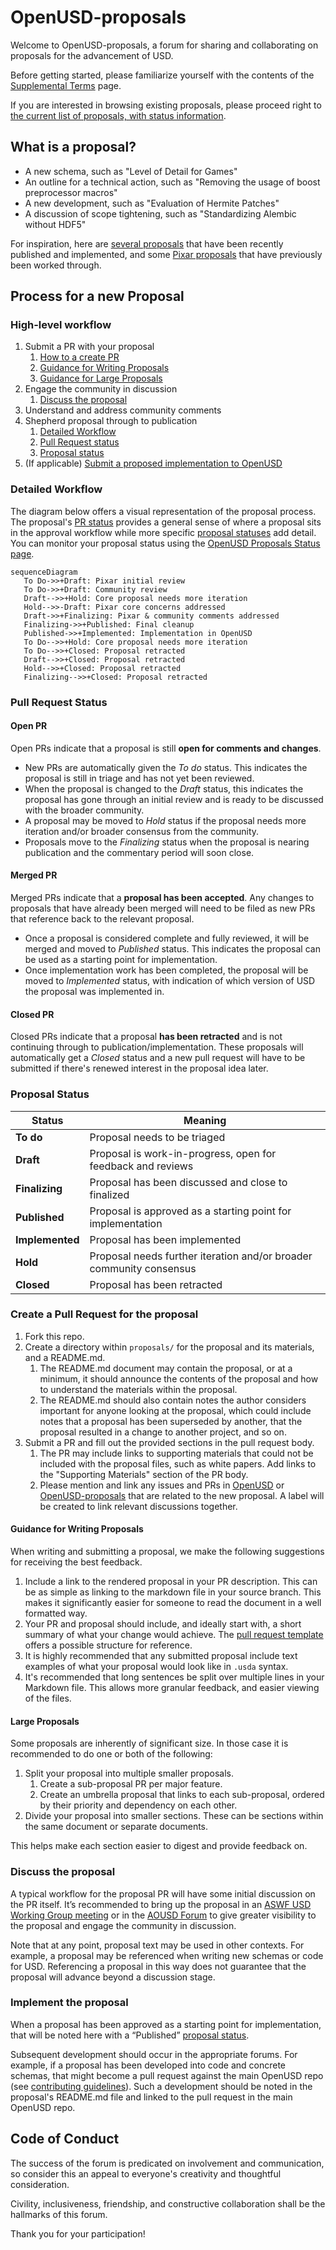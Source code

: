 # OpenUSD-proposals

Welcome to OpenUSD-proposals, a forum for sharing and collaborating on proposals 
for the advancement of USD.

Before getting started, please familiarize yourself with the contents of the 
[Supplemental Terms](https://openusd.org/release/contributing_supplemental.html) 
page.

If you are interested in browsing existing proposals, please proceed right to 
[the current list of proposals, with status information](https://github.com/orgs/PixarAnimationStudios/projects/1/views/1).

## What is a proposal?

- A new schema, such as "Level of Detail for Games"
- An outline for a technical action, such as "Removing the usage of boost preprocessor macros"
- A new development, such as "Evaluation of Hermite Patches"
- A discussion of scope tightening, such as "Standardizing Alembic without HDF5"

For inspiration, here are 
[several proposals](https://github.com/orgs/PixarAnimationStudios/projects/1/views/7) 
that have been recently published and implemented, and some 
[Pixar proposals](https://openusd.org/release/wp.html) that have previously been 
worked through.

## Process for a new Proposal

### High-level workflow

1. Submit a PR with your proposal
    1. [How to a create PR ](#create-a-pull-request-for-the-proposal)
    2. [Guidance for Writing Proposals](#guidance-for-writing-proposals)
    3. [Guidance for Large Proposals](#large-proposals)
2. Engage the community in discussion
    1. [Discuss the proposal](#discuss-the-proposal)
3. Understand and address community comments
4. Shepherd proposal through to publication 
    1. [Detailed Workflow](#detailed-workflow)
    2. [Pull Request status](#pull-request-status)
    3. [Proposal status](#proposal-status)
5. (If applicable) [Submit a proposed implementation to OpenUSD](#implement-the-proposal) 

### Detailed Workflow

The diagram below offers a visual representation of the proposal process. The 
proposal's [PR status](#pull-request-status) provides a general sense of where a 
proposal sits in the approval workflow while more specific 
[proposal statuses](#proposal-status) add detail. You can monitor your proposal 
status using the [OpenUSD Proposals Status page](https://github.com/orgs/PixarAnimationStudios/projects/1/views/2).

```mermaid
sequenceDiagram
   To Do->>+Draft: Pixar initial review
   To Do->>+Draft: Community review
   Draft-->>+Hold: Core proposal needs more iteration
   Hold-->>-Draft: Pixar core concerns addressed
   Draft->>+Finalizing: Pixar & community comments addressed
   Finalizing->>+Published: Final cleanup
   Published->>+Implemented: Implementation in OpenUSD
   To Do-->>+Hold: Core proposal needs more iteration
   To Do-->>+Closed: Proposal retracted
   Draft-->>+Closed: Proposal retracted
   Hold-->>+Closed: Proposal retracted
   Finalizing-->>+Closed: Proposal retracted
```

### Pull Request Status

#### Open PR

Open PRs indicate that a proposal is still **open for comments and changes**.
- New PRs are automatically given the _To do_ status. This indicates the 
  proposal is still in triage and has not yet been reviewed.
- When the proposal is changed to the _Draft_ status, this indicates the 
  proposal has gone through an initial review and is ready to be discussed with 
  the broader community.
- A proposal may be moved to _Hold_ status if the proposal needs more iteration 
  and/or broader consensus from the community.
- Proposals move to the _Finalizing_ status when the proposal is nearing
  publication and the commentary period will soon close.

#### Merged PR

Merged PRs indicate that a **proposal has been accepted**. Any changes to 
proposals that have already been merged will need to be filed as new PRs that 
reference back to the relevant proposal.
- Once a proposal is considered complete and fully reviewed, it will be merged 
  and moved to _Published_ status. This indicates the proposal can be used as a 
  starting point for implementation. 
- Once implementation work has been completed, the proposal will be moved to 
  _Implemented_ status, with indication of which version of USD the proposal was 
  implemented in.   

#### Closed PR

Closed PRs indicate that a proposal **has been retracted** and is not continuing 
through to publication/implementation. These proposals will automatically get a 
_Closed_ status and a new pull request will have to be submitted if there's 
renewed interest in the proposal idea later.

### Proposal Status

| Status       | Meaning                                                                 |
|--------------|-------------------------------------------------------------------------|
| **To do**     | Proposal needs to be triaged |
| **Draft**    | Proposal is work-in-progress, open for feedback and reviews   |
| **Finalizing**    | Proposal has been discussed and close to finalized   |
| **Published**| Proposal is approved as a starting point for implementation    |
| **Implemented** | Proposal has been implemented      |
| **Hold**     | Proposal needs further iteration and/or broader community consensus    |
| **Closed**   | Proposal has been retracted    |

### Create a Pull Request for the proposal

1. Fork this repo.
2. Create a directory within `proposals/` for the proposal and its materials, 
   and a README.md.
    1. The README.md document may contain the proposal, or at a minimum, it 
       should announce the contents of the proposal and how to understand the 
       materials within the proposal. 
    2. The README.md should also contain notes the author considers important 
       for anyone looking at the proposal, which could include notes that a 
       proposal has been superseded by another, that the proposal resulted in a 
       change to another project, and so on.
3. Submit a PR and fill out the provided sections in the pull request body.
    1. The PR may include links to supporting materials that could not be 
       included with the proposal files, such as white papers. Add links to the 
       "Supporting Materials" section of the PR body.
    2. Please mention and link any issues and PRs in 
       [OpenUSD](https://github.com/PixarAnimationStudios/OpenUSD) or 
       [OpenUSD-proposals](https://github.com/PixarAnimationStudios/OpenUSD-proposals) 
       that are related to the new proposal. A label will be created to link 
       relevant discussions together. 

#### Guidance for Writing Proposals

When writing and submitting a proposal, we make the following suggestions for 
receiving the best feedback.

1. Include a link to the rendered proposal in your PR description. This can be 
   as simple as linking to the markdown file in your source branch. This makes 
   it significantly easier for someone to read the document in a well formatted 
   way.
2. Your PR and proposal should include, and ideally start with, a short summary 
   of what your change would achieve. The 
   [pull request template](https://github.com/PixarAnimationStudios/OpenUSD-proposals/blob/main/.github/pull_request_template.md) 
   offers a possible structure for reference.
3. It is highly recommended that any submitted proposal include text examples of 
   what your proposal would look like in `.usda` syntax.
4. It's recommended that long sentences be split over multiple lines in your 
   Markdown file. This allows more granular feedback, and easier viewing of the 
   files.

#### Large Proposals

Some proposals are inherently of significant size. In those case it is 
recommended to do one or both of the following:

1. Split your proposal into multiple smaller proposals.
   1. Create a sub-proposal PR per major feature. 
   2. Create an umbrella proposal that links to each sub-proposal, ordered by 
      their priority and dependency on each other.
2. Divide your proposal into smaller sections. These can be sections within the 
   same document or separate documents.

This helps make each section easier to digest and provide feedback on.

### Discuss the proposal

A typical workflow for the proposal PR will have some initial discussion on the 
PR itself. It’s recommended to bring up the proposal in an 
[ASWF USD Working Group meeting](https://www.aswf.io/get-involved/) or in the 
[AOUSD Forum](https://forum.aousd.org/) to give greater visibility to the 
proposal and engage the community in discussion.

Note that at any point, proposal text may be used in other contexts. For 
example, a proposal may be referenced when writing new schemas or code for USD. 
Referencing a proposal in this way does not guarantee that the proposal will 
advance beyond a discussion stage.

### Implement the proposal

When a proposal has been approved as a starting point for implementation, that 
will be noted here with a “Published” [proposal status](#proposal-status). 

Subsequent development should occur in the appropriate forums. For example, if a 
proposal has been developed into code and concrete schemas, that might become a 
pull request against the main OpenUSD repo (see 
[contributing guidelines](https://github.com/PixarAnimationStudios/OpenUSD/blob/dev/CONTRIBUTING.md)). 
Such a development should be noted in the proposal's README.md file and linked 
to the pull request in the main OpenUSD repo.

## Code of Conduct

The success of the forum is predicated on involvement and communication, so 
consider this an appeal to everyone's creativity and thoughtful consideration.

Civility, inclusiveness, friendship, and constructive collaboration shall be the 
hallmarks of this forum.

Thank you for your participation!
